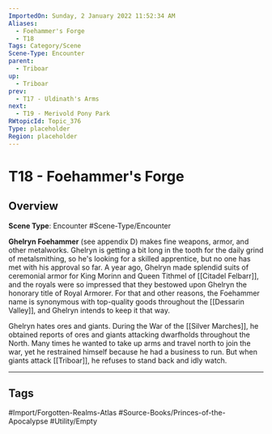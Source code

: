 ```yaml
---
ImportedOn: Sunday, 2 January 2022 11:52:34 AM
Aliases:
  - Foehammer's Forge
  - T18
Tags: Category/Scene
Scene-Type: Encounter
parent:
  - Triboar
up:
  - Triboar
prev:
  - T17 - Uldinath's Arms
next:
  - T19 - Merivold Pony Park
RWtopicId: Topic_376
Type: placeholder
Region: placeholder
---
```

# T18 - Foehammer's Forge
## Overview
**Scene Type**: Encounter
#Scene-Type/Encounter

**Ghelryn Foehammer** (see appendix D) makes fine weapons, armor, and other metalworks. Ghelryn is getting a bit long in the tooth for the daily grind of metalsmithing, so he's looking for a skilled apprentice, but no one has met with his approval so far. A year ago, Ghelryn made splendid suits of ceremonial armor for King Morinn and Queen Tithmel of [[Citadel Felbarr]], and the royals were so impressed that they bestowed upon Ghelryn the honorary title of Royal Armorer. For that and other reasons, the Foehammer name is synonymous with top-quality goods throughout the [[Dessarin Valley]], and Ghelryn intends to keep it that way.

Ghelryn hates ores and giants. During the War of the [[Silver Marches]], he obtained reports of ores and giants attacking dwarfholds throughout the North. Many times he wanted to take up arms and travel north to join the war, yet he restrained himself because he had a business to run. But when giants attack [[Triboar]], he refuses to stand back and idly watch.


---
## Tags
#Import/Forgotten-Realms-Atlas #Source-Books/Princes-of-the-Apocalypse #Utility/Empty

